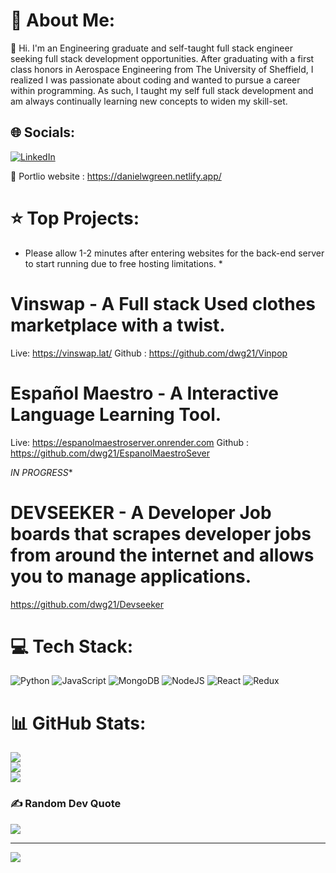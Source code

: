 # 💫 About Me:
🔭 Hi. I'm an Engineering graduate and self-taught full stack engineer seeking full stack development opportunities.
  After graduating with a first class honors in Aerospace Engineering from The University of Sheffield, I realized I was passionate about coding and wanted to pursue a career within programming. As such, I taught my self full stack development and am always continually learning new concepts to widen my skill-set.
## 🌐 Socials:
[![LinkedIn](https://img.shields.io/badge/LinkedIn-%230077B5.svg?logo=linkedin&logoColor=white)](https://linkedin.com/in/https://www.linkedin.com/in/daniel-green-0925a2151/) 

👨 Portlio website : https://danielwgreen.netlify.app/

# ⭐ Top Projects:

* Please allow 1-2 minutes after entering websites for the back-end server to start running due to free hosting limitations. *

# Vinswap - A Full stack Used clothes marketplace with a twist. 
Live: https://vinswap.lat/ 
Github : https://github.com/dwg21/Vinpop

# Español Maestro - A Interactive Language Learning Tool.
Live: https://espanolmaestroserver.onrender.com
Github : https://github.com/dwg21/EspanolMaestroSever

*IN PROGRESS**
# DEVSEEKER - A Developer Job boards that scrapes developer jobs from around the internet and allows you to manage applications.
https://github.com/dwg21/Devseeker


# 💻 Tech Stack:
![Python](https://img.shields.io/badge/python-3670A0?style=for-the-badge&logo=python&logoColor=ffdd54) ![JavaScript](https://img.shields.io/badge/javascript-%23323330.svg?style=for-the-badge&logo=javascript&logoColor=%23F7DF1E) ![MongoDB](https://img.shields.io/badge/MongoDB-%234ea94b.svg?style=for-the-badge&logo=mongodb&logoColor=white) ![NodeJS](https://img.shields.io/badge/node.js-6DA55F?style=for-the-badge&logo=node.js&logoColor=white) ![React](https://img.shields.io/badge/react-%2320232a.svg?style=for-the-badge&logo=react&logoColor=%2361DAFB)
![Redux](https://img.shields.io/badge/redux-%23593d88.svg?style=for-the-badge&logo=redux&logoColor=white)

# 📊 GitHub Stats:
![](https://github-readme-stats.vercel.app/api?username=dwg21&theme=dark&hide_border=false&include_all_commits=false&count_private=false)<br/>
![](https://github-readme-streak-stats.herokuapp.com/?user=dwg21&theme=dark&hide_border=false)<br/>
![](https://github-readme-stats.vercel.app/api/top-langs/?username=dwg21&theme=dark&hide_border=false&include_all_commits=false&count_private=false&layout=compact)

### ✍️ Random Dev Quote
![](https://quotes-github-readme.vercel.app/api?type=horizontal&theme=radical)

---
[![](https://visitcount.itsvg.in/api?id=dwg21&icon=0&color=0)](https://visitcount.itsvg.in)


